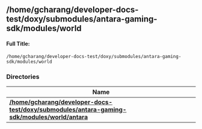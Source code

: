 

## /home/gcharang/developer-docs-test/doxy/submodules/antara-gaming-sdk/modules/world

#### Full Title:
```
/home/gcharang/developer-docs-test/doxy/submodules/antara-gaming-sdk/modules/world
```





### Directories

| Name           |
| -------------- |
| **[/home/gcharang/developer-docs-test/doxy/submodules/antara-gaming-sdk/modules/world/antara](Files/dir_6067297facc0f4055dc8ec67c958de70.md#dir-/home/gcharang/developer-docs-test/doxy/submodules/antara-gaming-sdk/modules/world/antara)**  |






















